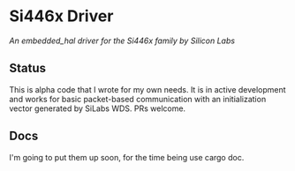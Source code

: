 # Si446x Driver

_An embedded_hal driver for the Si446x family by Silicon Labs_

## Status

This is alpha code that I wrote for my own needs. It is in active development and works for basic
packet-based communication with an initialization vector generated by SiLabs WDS. PRs welcome.

## Docs

I'm going to put them up soon, for the time being use cargo doc.

